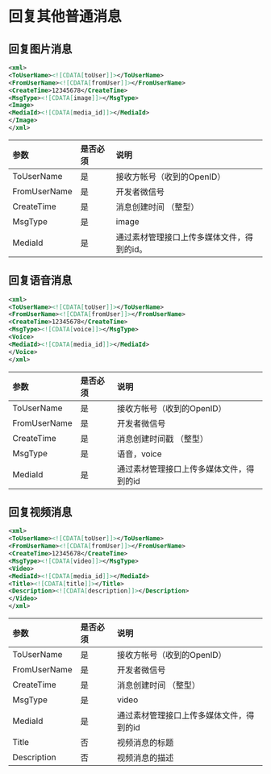 # 回复其他普通消息

## 回复图片消息

```xml
<xml>
<ToUserName><![CDATA[toUser]]></ToUserName>
<FromUserName><![CDATA[fromUser]]></FromUserName>
<CreateTime>12345678</CreateTime>
<MsgType><![CDATA[image]]></MsgType>
<Image>
<MediaId><![CDATA[media_id]]></MediaId>
</Image>
</xml>
```
|参数|是否必须|说明
|:---|:------|:---
|ToUserName|是|接收方帐号（收到的OpenID）
|FromUserName|是|开发者微信号
|CreateTime|是|消息创建时间 （整型）
|MsgType|是|image
|MediaId|是|通过素材管理接口上传多媒体文件，得到的id。

## 回复语音消息

```xml
<xml>
<ToUserName><![CDATA[toUser]]></ToUserName>
<FromUserName><![CDATA[fromUser]]></FromUserName>
<CreateTime>12345678</CreateTime>
<MsgType><![CDATA[voice]]></MsgType>
<Voice>
<MediaId><![CDATA[media_id]]></MediaId>
</Voice>
</xml>
```

|参数  |是否必须    |说明
|:---|:------|:---
|ToUserName  |是   |接收方帐号（收到的OpenID）
|FromUserName    |是   |开发者微信号
|CreateTime  |是   |消息创建时间戳 （整型）
|MsgType |是   |语音，voice
|MediaId |是   |通过素材管理接口上传多媒体文件，得到的id

## 回复视频消息

```xml
<xml>
<ToUserName><![CDATA[toUser]]></ToUserName>
<FromUserName><![CDATA[fromUser]]></FromUserName>
<CreateTime>12345678</CreateTime>
<MsgType><![CDATA[video]]></MsgType>
<Video>
<MediaId><![CDATA[media_id]]></MediaId>
<Title><![CDATA[title]]></Title>
<Description><![CDATA[description]]></Description>
</Video> 
</xml>
```

|参数  |是否必须    |说明
|:----|:----|:----
|ToUserName  |是   |接收方帐号（收到的OpenID）
|FromUserName    |是  |开发者微信号
|CreateTime  |是   |消息创建时间 （整型）
|MsgType |是   |video
|MediaId |是   |通过素材管理接口上传多媒体文件，得到的id
|Title   |否   |视频消息的标题
|Description |否   |视频消息的描述